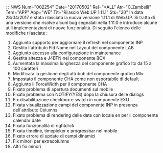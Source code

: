  :  : NWS Num="002254" Date="20170502" Rel="*ALL" Atr="C.Zambelli" Tem="APP" App="WE" Tit="Rilascio Web.UP 1.11.1" Sts="20"
In data 28/04/2017 è stata rilasciata la nuova versione 1.11.1 di Web.UP.
Si tratta di una versione che risolve alcuni bug segnalati nella 1.11.0 e introduce alcune utili implementazioni di nuove funzionalità. Di seguito l'elenco delle modifiche rilasciate : 
<ol><li>Aggiunto supporto per aggiornare il refresh nel componente INP</li> <li>Gestito l'attributo Fld Name nel Layout del componente LAB</li>
<li>Aggiunto accesso alla configurazione in maintenance</li>
<li>Gestita altezza e J4BTN nel componente BOX</li>
<li>Aumentata la massima lunghezza del componente grafico Itx da 15 a 100 caratteri</li> <li>Modificata la gestione degli attributi del componente grafico Mlv</li> <li>Impostato il componente CHA come non esportabile di default</li>
<li>Aggiunto il ForceWidth per il componente CHA</li>
<li>Fixato problema di apertura documenti sul mobile</li>
<li>Fixato problema con NOTIFY(YES) dopo la chiusura delle dialogs</li> <li>Fix disabilitazione checkbox e switch in componente EXU</li>
<li>Fixata visualizzazione campi del componente INP in presenza dell'attributo Columns</li> <li>Fixato problema di rendering delle date con locale en per il componente calendar date</li> <li>Fixata funzionalità di rightclick</li>
<li>Fixata timeline, timepicker e progressbar nel mobile</li>
<li>Fixato errore di update di campi dinamici</li>
<li>Fix minori per extracolumns</li>
<li>Altri fix minori</li></ol>
